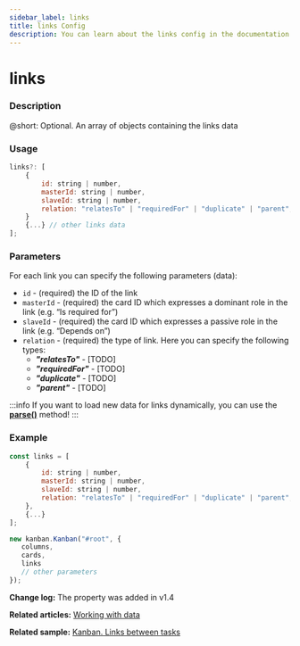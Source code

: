 ```yaml
---
sidebar_label: links
title: links Config
description: You can learn about the links config in the documentation of the DHTMLX JavaScript Kanban library. Browse developer guides and API reference, try out code examples and live demos, and download a free 30-day evaluation version of DHTMLX Kanban.
---
```


# links

### Description

@short: Optional. An array of objects containing the links data

### Usage

~~~jsx {}
links?: [
	{
		id: string | number,
		masterId: string | number,
		slaveId: string | number,
		relation: "relatesTo" | "requiredFor" | "duplicate" | "parent",
	}	
	{...} // other links data
];
~~~

### Parameters

For each link you can specify the following parameters (data):

- `id` - (required) the ID of the link
- `masterId` - (required) the card ID which expresses a dominant role in the link (e.g. “Is required for”)
- `slaveId` - (required) the card ID which expresses a passive role in the link (e.g. “Depends on”)
- `relation` - (required) the type of link. Here you can specify the following types:
	- ***"relatesTo"*** -  [TODO]
	- ***"requiredFor"*** - [TODO]
	- ***"duplicate"*** - [TODO]
	- ***"parent"*** - [TODO]

:::info
If you want to load new data for links dynamically, you can use the [**parse()**](../../methods/js_kanban_parse_method) method!
:::

### Example

~~~jsx {1-9,14}
const links = [
	{
		id: string | number,
		masterId: string | number,
		slaveId: string | number,
		relation: "relatesTo" | "requiredFor" | "duplicate" | "parent",
	},
	{...}
];

new kanban.Kanban("#root", {
   columns,
   cards,
   links
   // other parameters
});
~~~

**Change log:** The property was added in v1.4

**Related articles:** [Working with data](../../../guides/working_with_data)

**Related sample:** [Kanban. Links between tasks](https://snippet.dhtmlx.com/81qu7qh0)
